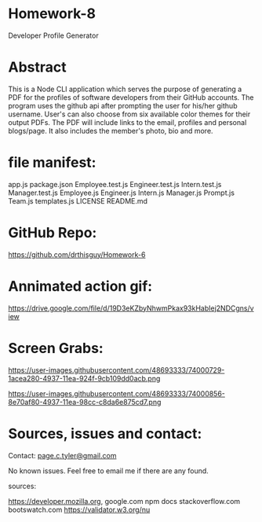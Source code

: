 # Homework-8
Developer Profile Generator

# Abstract

This is a Node CLI application which serves the purpose of generating a PDF for the profiles of software developers from their GitHub accounts.  The program uses the github api after prompting the user for his/her github username.  User's can also choose from six available color themes for their output PDFs.  The PDF will include links to the email, profiles and personal blogs/page.  It also includes the member's photo, bio and more.     

# file manifest:

app.js
package.json
Employee.test.js
Engineer.test.js
Intern.test.js
Manager.test.js
Employee.js
Engineer.js
Intern.js
Manager.js
Prompt.js
Team.js
templates.js
LICENSE 
README.md 



# GitHub Repo:

https://github.com/drthisguy/Homework-6


# Annimated action gif:
https://drive.google.com/file/d/19D3eKZbyNhwmPkax93kHabIej2NDCgns/view

# Screen Grabs:
https://user-images.githubusercontent.com/48693333/74000729-1acea280-4937-11ea-924f-9cb109dd0acb.png

https://user-images.githubusercontent.com/48693333/74000856-8e70af80-4937-11ea-98cc-c8da6e875cd7.png

# Sources, issues and contact:

Contact: page.c.tyler@gmail.com

No known issues.  Feel free to email me if there are any found.

sources:

https://developer.mozilla.org, 
google.com 
npm docs
stackoverflow.com
bootswatch.com
https://validator.w3.org/nu
